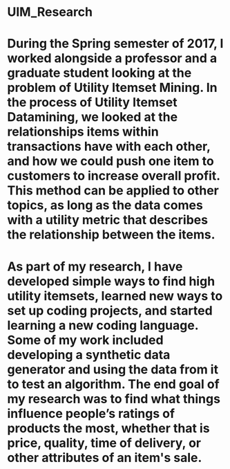 # UIM_Research
# During the Spring semester of 2017, I worked alongside a professor and a graduate student looking at the problem of Utility Itemset Mining. In the process of Utility Itemset Datamining, we looked at the relationships items within transactions have with each other, and how we could push one item to customers to increase overall profit. This method can be applied to other topics, as long as the data comes with a utility metric that describes the relationship between the items.
# As part of my research, I have developed simple ways to find high utility itemsets, learned new ways to set up coding projects, and started learning a new coding language. Some of my work included developing a synthetic data generator and using the data from it to test an algorithm. The end goal of my research was to find what things influence people’s ratings of products the most, whether that is price, quality, time of delivery, or other attributes of an item's sale.
